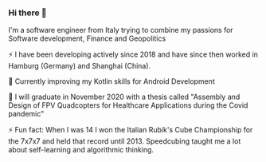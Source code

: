 ### Hi there 👋
I'm a software engineer from Italy trying to combine my passions for Software development, Finance and Geopolitics 
  
⚡ I have been developing actively since 2018 and have since then worked in Hamburg (Germany) and Shanghai (China).

🌱 Currently improving my Kotlin skills for Android Development

🔭 I will graduate in November 2020 with a thesis called "Assembly and Design of FPV Quadcopters for Healthcare Applications during the Covid pandemic"

⚡ Fun fact: When I was 14 I won the Italian Rubik's Cube Championship for the 7x7x7 and held that record until 2013. Speedcubing taught me a lot about self-learning and algorithmic thinking. 

<!--
**GianlucaVeschi/GianlucaVeschi** is a ✨ _special_ ✨ repository because its `README.md` (this file) appears on your GitHub profile.

Here are some ideas to get you started:

- 🔭 I’m currently working on ...
- 🌱 I’m currently learning ...
- 👯 I’m looking to collaborate on ...
- 🤔 I’m looking for help with ...
- 💬 Ask me about ...
- 📫 How to reach me: ...
- 😄 Pronouns: ...
- ⚡ Fun fact: ...
-->
